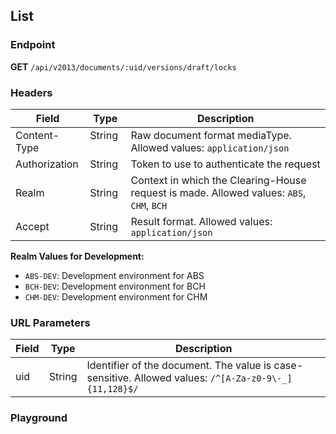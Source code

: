 ## List


### Endpoint
**GET** `/api/v2013/documents/:uid/versions/draft/locks`


### Headers

| Field            | Type    | Description                                                                       |
| ---------------- | ------- | --------------------------------------------------------------------------------- |
| Content-Type     | String &nbsp;&nbsp;  | Raw document format mediaType. Allowed values: `application/json`                 |
| Authorization    | String  | Token to use to authenticate the request                                          |
| Realm            | String  | Context in which the Clearing-House request is made. Allowed values: `ABS`, `CHM`, `BCH` |
| Accept           | String  | Result format. Allowed values: `application/json`                                 |

**Realm Values for Development:**
- `ABS-DEV`: Development environment for ABS
- `BCH-DEV`: Development environment for BCH
- `CHM-DEV`: Development environment for CHM

### URL Parameters

| Field | Type   | Description                                    |
| ----- | ------ | ---------------------------------------------- |
| uid   | String | Identifier of the document. The value is case-sensitive. Allowed values: `/^[A-Za-z0-9\-_]{11,128}$/`  |

### Playground

<SwaggerUI :swaggerSpecs="swaggerListSpecs" />